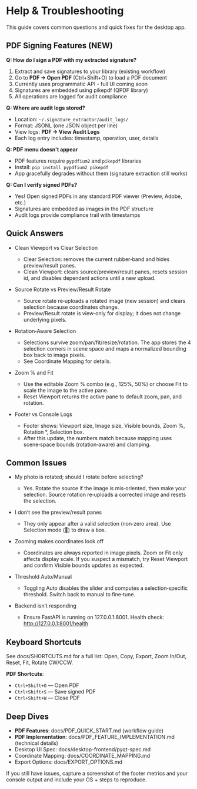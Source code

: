 # Help & Troubleshooting

This guide covers common questions and quick fixes for the desktop app.

## PDF Signing Features (NEW)

**Q: How do I sign a PDF with my extracted signature?**

1. Extract and save signatures to your library (existing workflow)
2. Go to **PDF → Open PDF** (Ctrl+Shift+O) to load a PDF document
3. Currently uses programmatic API - full UI coming soon
4. Signatures are embedded using pikepdf (QPDF library)
5. All operations are logged for audit compliance

**Q: Where are audit logs stored?**

- Location: `~/.signature_extractor/audit_logs/`
- Format: JSONL (one JSON object per line)
- View logs: **PDF → View Audit Logs**
- Each log entry includes: timestamp, operation, user, details

**Q: PDF menu doesn't appear**

- PDF features require `pypdfium2` and `pikepdf` libraries
- Install: `pip install pypdfium2 pikepdf`
- App gracefully degrades without them (signature extraction still works)

**Q: Can I verify signed PDFs?**

- Yes! Open signed PDFs in any standard PDF viewer (Preview, Adobe, etc.)
- Signatures are embedded as images in the PDF structure
- Audit logs provide compliance trail with timestamps

## Quick Answers

- Clean Viewport vs Clear Selection

  - Clear Selection: removes the current rubber‑band and hides preview/result panes.
  - Clean Viewport: clears source/preview/result panes, resets session id, and disables dependent actions until a new upload.

- Source Rotate vs Preview/Result Rotate

  - Source rotate re‑uploads a rotated image (new session) and clears selection because coordinates change.
  - Preview/Result rotate is view‑only for display; it does not change underlying pixels.

- Rotation‑Aware Selection

  - Selections survive zoom/pan/fit/resize/rotation. The app stores the 4 selection corners in scene space and maps a normalized bounding box back to image pixels.
  - See Coordinate Mapping for details.

- Zoom % and Fit

  - Use the editable Zoom % combo (e.g., 125%, 50%) or choose Fit to scale the image to the active pane.
  - Reset Viewport returns the active pane to default zoom, pan, and rotation.

- Footer vs Console Logs
  - Footer shows: Viewport size, Image size, Visible bounds, Zoom %, Rotation °, Selection box.
  - After this update, the numbers match because mapping uses scene‑space bounds (rotation‑aware) and clamping.

## Common Issues

- My photo is rotated; should I rotate before selecting?

  - Yes. Rotate the source if the image is mis‑oriented, then make your selection. Source rotation re‑uploads a corrected image and resets the selection.

- I don’t see the preview/result panes

  - They only appear after a valid selection (non‑zero area). Use Selection mode (🎯) to draw a box.

- Zooming makes coordinates look off

  - Coordinates are always reported in image pixels. Zoom or Fit only affects display scale. If you suspect a mismatch, try Reset Viewport and confirm Visible bounds updates as expected.

- Threshold Auto/Manual

  - Toggling Auto disables the slider and computes a selection‑specific threshold. Switch back to manual to fine‑tune.

- Backend isn’t responding
  - Ensure FastAPI is running on 127.0.0.1:8001. Health check: http://127.0.0.1:8001/health

## Keyboard Shortcuts

See docs/SHORTCUTS.md for a full list: Open, Copy, Export, Zoom In/Out, Reset, Fit, Rotate CW/CCW.

**PDF Shortcuts**:

- `Ctrl+Shift+O` — Open PDF
- `Ctrl+Shift+S` — Save signed PDF
- `Ctrl+Shift+W` — Close PDF

## Deep Dives

- **PDF Features**: docs/PDF_QUICK_START.md (workflow guide)
- **PDF Implementation**: docs/PDF_FEATURE_IMPLEMENTATION.md (technical details)
- Desktop UI Spec: docs/desktop-frontend/pyqt-spec.md
- Coordinate Mapping: docs/COORDINATE_MAPPING.md
- Export Options: docs/EXPORT_OPTIONS.md

If you still have issues, capture a screenshot of the footer metrics and your console output and include your OS + steps to reproduce.
